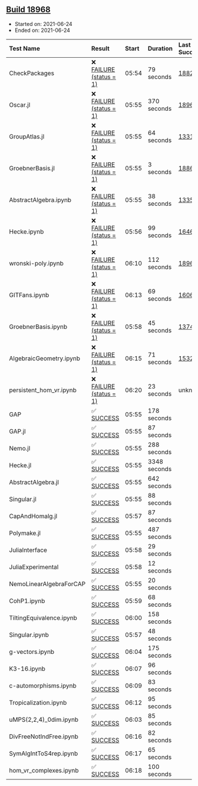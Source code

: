 ## [Build 18968](https://oscarci.mathematik.uni-kl.de/job/oscar/18968/)

* Started on: 2021-06-24
* Ended on: 2021-06-24

| Test Name    | Result | Start | Duration | Last Success | First Failure |
|:-------------|:-------|:------|:---------|:-------------|:--------------|
| CheckPackages | ❌ [FAILURE (status = 1)](https://oscarci.mathematik.uni-kl.de/job/oscar/18968/artifact/logs/build-18968/CheckPackages.log) | 05:54 | 79 seconds | [18822](https://oscarci.mathematik.uni-kl.de/job/oscar/18822/) | [18823](https://oscarci.mathematik.uni-kl.de/job/oscar/18823/) |
| Oscar.jl | ❌ [FAILURE (status = 1)](https://oscarci.mathematik.uni-kl.de/job/oscar/18968/artifact/logs/build-18968/Oscar.jl.log) | 05:55 | 370 seconds | [18967](https://oscarci.mathematik.uni-kl.de/job/oscar/18967/) | [18968](https://oscarci.mathematik.uni-kl.de/job/oscar/18968/) |
| GroupAtlas.jl | ❌ [FAILURE (status = 1)](https://oscarci.mathematik.uni-kl.de/job/oscar/18968/artifact/logs/build-18968/GroupAtlas.jl.log) | 05:55 | 64 seconds | [13311](https://oscarci.mathematik.uni-kl.de/job/oscar/13311/) | [13312](https://oscarci.mathematik.uni-kl.de/job/oscar/13312/) |
| GroebnerBasis.jl | ❌ [FAILURE (status = 1)](https://oscarci.mathematik.uni-kl.de/job/oscar/18968/artifact/logs/build-18968/GroebnerBasis.jl.log) | 05:55 | 3 seconds | [18864](https://oscarci.mathematik.uni-kl.de/job/oscar/18864/) | [18865](https://oscarci.mathematik.uni-kl.de/job/oscar/18865/) |
| AbstractAlgebra.ipynb | ❌ [FAILURE (status = 1)](https://oscarci.mathematik.uni-kl.de/job/oscar/18968/artifact/logs/build-18968/AbstractAlgebra.ipynb.log) | 05:55 | 38 seconds | [13355](https://oscarci.mathematik.uni-kl.de/job/oscar/13355/) | [13356](https://oscarci.mathematik.uni-kl.de/job/oscar/13356/) |
| Hecke.ipynb | ❌ [FAILURE (status = 1)](https://oscarci.mathematik.uni-kl.de/job/oscar/18968/artifact/logs/build-18968/Hecke.ipynb.log) | 05:56 | 99 seconds | [16463](https://oscarci.mathematik.uni-kl.de/job/oscar/16463/) | [16464](https://oscarci.mathematik.uni-kl.de/job/oscar/16464/) |
| wronski-poly.ipynb | ❌ [FAILURE (status = 1)](https://oscarci.mathematik.uni-kl.de/job/oscar/18968/artifact/logs/build-18968/wronski-poly.ipynb.log) | 06:10 | 112 seconds | [18965](https://oscarci.mathematik.uni-kl.de/job/oscar/18965/) | [18966](https://oscarci.mathematik.uni-kl.de/job/oscar/18966/) |
| GITFans.ipynb | ❌ [FAILURE (status = 1)](https://oscarci.mathematik.uni-kl.de/job/oscar/18968/artifact/logs/build-18968/GITFans.ipynb.log) | 06:13 | 69 seconds | [16068](https://oscarci.mathematik.uni-kl.de/job/oscar/16068/) | [16069](https://oscarci.mathematik.uni-kl.de/job/oscar/16069/) |
| GroebnerBasis.ipynb | ❌ [FAILURE (status = 1)](https://oscarci.mathematik.uni-kl.de/job/oscar/18968/artifact/logs/build-18968/GroebnerBasis.ipynb.log) | 05:58 | 45 seconds | [13748](https://oscarci.mathematik.uni-kl.de/job/oscar/13748/) | [13749](https://oscarci.mathematik.uni-kl.de/job/oscar/13749/) |
| AlgebraicGeometry.ipynb | ❌ [FAILURE (status = 1)](https://oscarci.mathematik.uni-kl.de/job/oscar/18968/artifact/logs/build-18968/AlgebraicGeometry.ipynb.log) | 06:15 | 71 seconds | [15322](https://oscarci.mathematik.uni-kl.de/job/oscar/15322/) | [15323](https://oscarci.mathematik.uni-kl.de/job/oscar/15323/) |
| persistent_hom_vr.ipynb | ❌ [FAILURE (status = 1)](https://oscarci.mathematik.uni-kl.de/job/oscar/18968/artifact/logs/build-18968/persistent_hom_vr.ipynb.log) | 06:20 | 23 seconds | unknown | unknown |
| GAP | ✅ [SUCCESS](https://oscarci.mathematik.uni-kl.de/job/oscar/18968/artifact/logs/build-18968/GAP.log) | 05:55 | 178 seconds |  |  |
| GAP.jl | ✅ [SUCCESS](https://oscarci.mathematik.uni-kl.de/job/oscar/18968/artifact/logs/build-18968/GAP.jl.log) | 05:55 | 87 seconds |  |  |
| Nemo.jl | ✅ [SUCCESS](https://oscarci.mathematik.uni-kl.de/job/oscar/18968/artifact/logs/build-18968/Nemo.jl.log) | 05:55 | 288 seconds |  |  |
| Hecke.jl | ✅ [SUCCESS](https://oscarci.mathematik.uni-kl.de/job/oscar/18968/artifact/logs/build-18968/Hecke.jl.log) | 05:55 | 3348 seconds |  |  |
| AbstractAlgebra.jl | ✅ [SUCCESS](https://oscarci.mathematik.uni-kl.de/job/oscar/18968/artifact/logs/build-18968/AbstractAlgebra.jl.log) | 05:55 | 642 seconds |  |  |
| Singular.jl | ✅ [SUCCESS](https://oscarci.mathematik.uni-kl.de/job/oscar/18968/artifact/logs/build-18968/Singular.jl.log) | 05:55 | 88 seconds |  |  |
| CapAndHomalg.jl | ✅ [SUCCESS](https://oscarci.mathematik.uni-kl.de/job/oscar/18968/artifact/logs/build-18968/CapAndHomalg.jl.log) | 05:57 | 87 seconds |  |  |
| Polymake.jl | ✅ [SUCCESS](https://oscarci.mathematik.uni-kl.de/job/oscar/18968/artifact/logs/build-18968/Polymake.jl.log) | 05:55 | 487 seconds |  |  |
| JuliaInterface | ✅ [SUCCESS](https://oscarci.mathematik.uni-kl.de/job/oscar/18968/artifact/logs/build-18968/JuliaInterface.log) | 05:58 | 29 seconds |  |  |
| JuliaExperimental | ✅ [SUCCESS](https://oscarci.mathematik.uni-kl.de/job/oscar/18968/artifact/logs/build-18968/JuliaExperimental.log) | 05:58 | 12 seconds |  |  |
| NemoLinearAlgebraForCAP | ✅ [SUCCESS](https://oscarci.mathematik.uni-kl.de/job/oscar/18968/artifact/logs/build-18968/NemoLinearAlgebraForCAP.log) | 05:55 | 20 seconds |  |  |
| CohP1.ipynb | ✅ [SUCCESS](https://oscarci.mathematik.uni-kl.de/job/oscar/18968/artifact/logs/build-18968/CohP1.ipynb.log) | 05:59 | 68 seconds |  |  |
| TiltingEquivalence.ipynb | ✅ [SUCCESS](https://oscarci.mathematik.uni-kl.de/job/oscar/18968/artifact/logs/build-18968/TiltingEquivalence.ipynb.log) | 06:00 | 158 seconds |  |  |
| Singular.ipynb | ✅ [SUCCESS](https://oscarci.mathematik.uni-kl.de/job/oscar/18968/artifact/logs/build-18968/Singular.ipynb.log) | 05:57 | 48 seconds |  |  |
| g-vectors.ipynb | ✅ [SUCCESS](https://oscarci.mathematik.uni-kl.de/job/oscar/18968/artifact/logs/build-18968/g-vectors.ipynb.log) | 06:04 | 175 seconds |  |  |
| K3-16.ipynb | ✅ [SUCCESS](https://oscarci.mathematik.uni-kl.de/job/oscar/18968/artifact/logs/build-18968/K3-16.ipynb.log) | 06:07 | 96 seconds |  |  |
| c-automorphisms.ipynb | ✅ [SUCCESS](https://oscarci.mathematik.uni-kl.de/job/oscar/18968/artifact/logs/build-18968/c-automorphisms.ipynb.log) | 06:09 | 83 seconds |  |  |
| Tropicalization.ipynb | ✅ [SUCCESS](https://oscarci.mathematik.uni-kl.de/job/oscar/18968/artifact/logs/build-18968/Tropicalization.ipynb.log) | 06:12 | 95 seconds |  |  |
| uMPS(2,2,4)_0dim.ipynb | ✅ [SUCCESS](https://oscarci.mathematik.uni-kl.de/job/oscar/18968/artifact/logs/build-18968/uMPS-2-2-4-_0dim.ipynb.log) | 06:03 | 85 seconds |  |  |
| DivFreeNotIndFree.ipynb | ✅ [SUCCESS](https://oscarci.mathematik.uni-kl.de/job/oscar/18968/artifact/logs/build-18968/DivFreeNotIndFree.ipynb.log) | 06:16 | 82 seconds |  |  |
| SymAlgIntToS4rep.ipynb | ✅ [SUCCESS](https://oscarci.mathematik.uni-kl.de/job/oscar/18968/artifact/logs/build-18968/SymAlgIntToS4rep.ipynb.log) | 06:17 | 65 seconds |  |  |
| hom_vr_complexes.ipynb | ✅ [SUCCESS](https://oscarci.mathematik.uni-kl.de/job/oscar/18968/artifact/logs/build-18968/hom_vr_complexes.ipynb.log) | 06:18 | 100 seconds |  |  |
